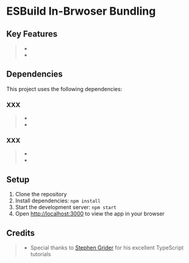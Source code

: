 # ESBuild In-Brwoser Bundling



## Key Features

> - 
> - 


## Dependencies

This project uses the following dependencies:  

### XXX

> - 
> - 

### XXX

> - 
> - 
  


## Setup

1. Clone the repository
2. Install dependencies: `npm install`
3. Start the development server: `npm start`
4. Open [http://localhost:3000](http://localhost:3000) to view the app in your browser


## Credits

> - Special thanks to [Stephen Grider](https://www.udemy.com/user/sgslo/) for his excellent TypeScript tutorials


